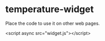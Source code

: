 # temperature-widget

Place the code to use it on other web pages.

&lt;script async src="widget.js"&gt;&lt;/script&gt;

<script async src="http://dcubetechnologies.com/demo/widget/widget.js"></script>
